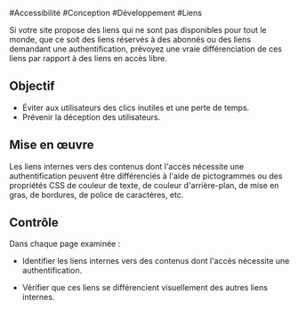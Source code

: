
#Accessibilité #Conception #Développement #Liens

Si votre site propose des liens qui ne sont pas disponibles pour tout le monde, que ce soit des liens réservés à des abonnés ou des liens demandant une authentification, prévoyez une vraie différenciation de ces liens par rapport à des liens en accès libre.


## Objectif

* Éviter aux utilisateurs des clics inutiles et une perte de temps.
* Prévenir la déception des utilisateurs.

## Mise en œuvre

Les liens internes vers des contenus dont l'accès nécessite une authentification peuvent être différenciés à l'aide de pictogrammes ou des propriétés CSS de couleur de texte, de couleur d'arrière-plan, de mise en gras, de bordures, de police de caractères, etc.

## Contrôle

Dans chaque page examinée :

* Identifier les liens internes vers des contenus dont l'accès nécessite une authentification.

* Vérifier que ces liens se différencient visuellement des autres liens internes.

